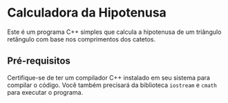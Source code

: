 # Calculadora da Hipotenusa

Este é um programa C++ simples que calcula a hipotenusa de um triângulo retângulo com base nos comprimentos dos catetos.

## Pré-requisitos

Certifique-se de ter um compilador C++ instalado em seu sistema para compilar o código. Você também precisará da biblioteca `iostream` e `cmath` para executar o programa.